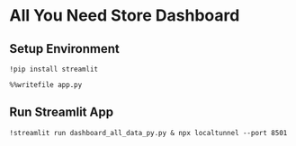 # All You Need Store Dashboard
## Setup Environment
```
!pip install streamlit
```
```
%%writefile app.py
```


## Run Streamlit App
```
!streamlit run dashboard_all_data_py.py & npx localtunnel --port 8501
```
